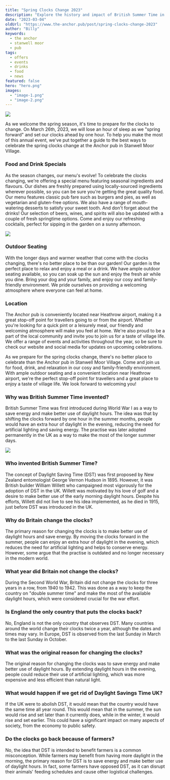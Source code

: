 ```yaml
---
title: "Spring Clocks Change 2023"
description: "Explore the history and impact of British Summer Time in our latest blog. From its invention to misconceptions surrounding it, we delve into the origins of this practise and its significance. Learn about the history of British Summer Time today."
date: "2023-03-04"
oldUrl: "https://www.the-anchor.pub/post/spring-clocks-change-2023"
author: "Billy"
keywords:
  - the anchor
  - stanwell moor
  - pub
tags:
  - offers
  - events
  - drinks
  - food
  - news
featured: false
hero: "hero.png"
images:
  - "image-1.png"
  - "image-2.png"
---
```


  

![](https://static.wixstatic.com/media/1c749e_84fb2b8bc6d141f8b36f5773f484ded1~mv2.png/v1/fill/w_49,h_37,al_c,q_85,usm_0.66_1.00_0.01,blur_2,enc_avif,quality_auto/1c749e_84fb2b8bc6d141f8b36f5773f484ded1~mv2.png)

As we welcome the spring season, it's time to prepare for the clocks to change. On March 26th, 2023, we will lose an hour of sleep as we "spring forward" and set our clocks ahead by one hour. To help you make the most of this annual event, we've put together a guide to the best ways to celebrate the spring clocks change at the Anchor pub in Stanwell Moor Village.

  

### Food and Drink Specials

As the season changes, our menu's evolve! To celebrate the clocks changing, we're offering a special menu featuring seasonal ingredients and flavours. Our dishes are freshly prepared using locally-sourced ingredients wherever possible, so you can be sure you're getting the great quality food. Our menu features classic pub fare such as burgers and pies, as well as vegetarian and gluten-free options. We also have a range of mouth-watering desserts to satisfy your sweet tooth. And don't forget about the drinks! Our selection of beers, wines, and spirits will also be updated with a couple of fresh springtime options. Come and enjoy our refreshing cocktails, perfect for sipping in the garden on a sunny afternoon.

![](https://static.wixstatic.com/media/1c749e_8bf9d4b5a8d2402592b395f4dabf3553~mv2.png/v1/fill/w_49,h_37,al_c,q_85,usm_0.66_1.00_0.01,blur_2,enc_avif,quality_auto/1c749e_8bf9d4b5a8d2402592b395f4dabf3553~mv2.png)

### Outdoor Seating

With the longer days and warmer weather that come with the clocks changing, there's no better place to be than our garden! Our garden is the perfect place to relax and enjoy a meal or a drink. We have ample outdoor seating available, so you can soak up the sun and enjoy the fresh air while you dine. Bring your dog and your family, and enjoy our cosy and family-friendly environment. We pride ourselves on providing a welcoming atmosphere where everyone can feel at home.

  

### Location

The Anchor pub is conveniently located near Heathrow airport, making it a great stop-off point for travellers going to or from the airport. Whether you're looking for a quick pint or a leisurely meal, our friendly and welcoming atmosphere will make you feel at home. We're also proud to be a part of the local community and invite you to join us for a taste of village life. We offer a range of events and activities throughout the year, so be sure to check our website and social media for updates on upcoming celebrations.

  

As we prepare for the spring clocks change, there's no better place to celebrate than the Anchor pub in Stanwell Moor Village. Come and join us for food, drink, and relaxation in our cosy and family-friendly environment. With ample outdoor seating and a convenient location near Heathrow airport, we're the perfect stop-off point for travellers and a great place to enjoy a taste of village life. We look forward to welcoming you!

  

### Why was British Summer Time invented?

British Summer Time was first introduced during World War I as a way to save energy and make better use of daylight hours. The idea was that by shifting the clocks forward by one hour in the summer months, people would have an extra hour of daylight in the evening, reducing the need for artificial lighting and saving energy. The practise was later adopted permanently in the UK as a way to make the most of the longer summer days.

![](https://static.wixstatic.com/media/1c749e_c440dac2f6db44d29578cc426f76aeaf~mv2.png/v1/fill/w_49,h_37,al_c,q_85,usm_0.66_1.00_0.01,blur_2,enc_avif,quality_auto/1c749e_c440dac2f6db44d29578cc426f76aeaf~mv2.png)

### Who invented British Summer Time?

The concept of Daylight Saving Time (DST) was first proposed by New Zealand entomologist George Vernon Hudson in 1895. However, it was British builder William Willett who campaigned most vigorously for the adoption of DST in the UK. Willett was motivated by his love of golf and a desire to make better use of the early morning daylight hours. Despite his efforts, Willett did not live to see his idea implemented, as he died in 1915, just before DST was introduced in the UK.

  

### Why do Britain change the clocks?

The primary reason for changing the clocks is to make better use of daylight hours and save energy. By moving the clocks forward in the summer, people can enjoy an extra hour of daylight in the evening, which reduces the need for artificial lighting and helps to conserve energy. However, some argue that the practise is outdated and no longer necessary in the modern world.

  

### What year did Britain not change the clocks?

During the Second World War, Britain did not change the clocks for three years in a row, from 1940 to 1942. This was done as a way to keep the country on "double summer time" and make the most of the available daylight hours, which were considered crucial for the war effort.

  

### Is England the only country that puts the clocks back?

No, England is not the only country that observes DST. Many countries around the world change their clocks twice a year, although the dates and times may vary. In Europe, DST is observed from the last Sunday in March to the last Sunday in October.

  

### What was the original reason for changing the clocks?

The original reason for changing the clocks was to save energy and make better use of daylight hours. By extending daylight hours in the evening, people could reduce their use of artificial lighting, which was more expensive and less efficient than natural light.

  

### What would happen if we get rid of Daylight Savings Time UK?

If the UK were to abolish DST, it would mean that the country would have the same time all year round. This would mean that in the summer, the sun would rise and set later than it currently does, while in the winter, it would rise and set earlier. This could have a significant impact on many aspects of society, from the economy to public safety.

  

### Do the clocks go back because of farmers?

No, the idea that DST is intended to benefit farmers is a common misconception. While farmers may benefit from having more daylight in the morning, the primary reason for DST is to save energy and make better use of daylight hours. In fact, some farmers have opposed DST, as it can disrupt their animals' feeding schedules and cause other logistical challenges.
